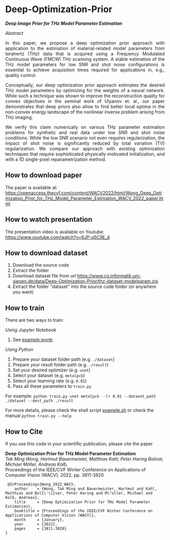 # Deep-Optimization-Prior
_**Deep Image Prior for THz Model Parameter Estimation**_

_Abstract_
<p align="justify">In this paper, we propose a deep optimization prior approach with application to the estimation of material-related model parameters from terahertz (THz) data that is acquired using a Frequency Modulated Continuous Wave (FMCW) THz scanning system. A stable estimation of the THz model parameters for low SNR and shot noise configurations is essential to achieve acquisition times required for applications in, e.g., quality control.</p>

<p align="justify">Conceptually, our deep optimization prior approach estimates the desired THz model parameters by optimizing for the weights of a neural network. While such a technique was shown to improve the reconstruction quality for convex objectives in the seminal work of Ulyanov et. al., our paper demonstrates that deep priors also allow to find better local optima in the non-convex energy landscape of the nonlinear inverse problem arising from THz imaging.</p>

<p align="justify">We verify this claim numerically on various THz parameter estimation problems for synthetic and real data under low SNR and shot noise conditions.  While the low SNR scenario not even requires regularization, the impact of shot noise is significantly reduced by total variation (TV) regularization. We compare our approach with existing optimization techniques that require sophisticated physically motivated initialization, and with a 1D single-pixel reparametrization method.</p>

## How to download paper

The paper is available at:<br/>
https://openaccess.thecvf.com/content/WACV2022/html/Wong_Deep_Optimization_Prior_for_THz_Model_Parameter_Estimation_WACV_2022_paper.html

## How to watch presentation

The presentation video is available on Youtube:<br/>
https://www.youtube.com/watch?v=6JP-q5C9E_4

## How to download dataset

1. Download the source code
2. Extract the folder
3. Download dataset file from url https://www.cg.informatik.uni-siegen.de/data/Deep-Optimization-Prior/thz-dataset-modelparam.zip
4. Extract the folder "dataset" into the source code folder (or anywhere you want)

## How to train

There are two ways to train:

*Using Jupyter Notebook*
1. See [example.ipynb](example.ipynb)

*Using Python*
1. Prepare your dataset folder path (e.g. `./dataset`)
2. Prepare your result folder path (e.g. `./result`)
3. Set your desired optimizer (e.g. `unet`)
4. Select your dataset (e.g. `metalpcb`)
5. Select your learning rate (e.g. `0.01`)
6. Pass all these parameters to `train.py`

For example:
`python train.py unet metalpcb --lr 0.01 --dataset_path ./dataset --dest_path ./result`

For more details, please check the shell script [example.sh](example.sh) or check the manual `python train.py --help`

## How to Cite
If you use this code in your scientific publication, please cite the paper

   **Deep Optimization Prior for THz Model Parameter Estimation**<br/>
     *Tak Ming Wong, Hartmut Bauermeister, Matthias Kahl, Peter Haring Bolívar, Michael Möller, Andreas Kolb,*<br/>
     Proceedings of the IEEE/CVF Winter Conference on Applications of Computer Vision (WACV), 2022, pp. 3811-3820
     
     @InProceedings{Wong_2022_WACV,
        author    = {Wong, Tak Ming and Bauermeister, Hartmut and Kahl, Matthias and Bol{\'\i}var, Peter Haring and M\"oller, Michael and Kolb, Andreas},
        title     = {Deep Optimization Prior for THz Model Parameter Estimation},
        booktitle = {Proceedings of the IEEE/CVF Winter Conference on Applications of Computer Vision (WACV)},
        month     = {January},
        year      = {2022},
        pages     = {3811-3820}
    }
